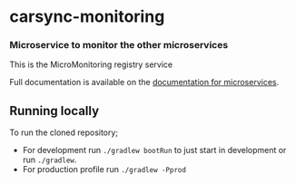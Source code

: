 # carsync-monitoring

### Microservice to monitor the other microservices

This is the MicroMonitoring registry service

Full documentation is available on the [documentation for microservices](https://confluence.cardev.de/display/DC/Creating+a+Microservice+monitor+system+to+manage+Microservices+instances).

## Running locally

To run the cloned repository;
* For development run `./gradlew bootRun` to just start in development or run `./gradlew`.
* For production profile run `./gradlew -Pprod`
